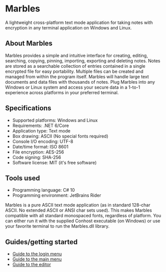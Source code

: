 # Marbles
A lightweight cross-platform text mode application for taking notes with encryption in any terminal application on Windows and Linux.


## About Marbles
Marbles provides a simple and intuitive interface for creating, editing, searching, copying, pinning, importing, exporting and deleting notes. Notes are stored as a searchable collection of entries contained in a single encrypted file for easy portability. Multiple files can be created and managed from within the program itself. Marbles will handle large text documents and data files with thousands of notes. Plug Marbles into any Windows or Linux system and access your secure data in a 1-to-1 experience across platforms in your preferred terminal.

## Specifications
- Supported platforms: Windows and Linux
- Requirements: .NET 6/Core
- Application type: Text mode
- Box drawing: ASCII (No special fonts required)
- Console I/O encoding: UTF-8
- Date/time format: ISO 8601
- File encryption: AES-256
- Code signing: SHA-256
- Software license: MIT (it's free software)

## Tools used
- Programming language: C# 10
- Programming environment: JetBrains Rider

Marbles is a pure ASCII text mode application (as in standard 128-char ASCII. No extended ASCII or ANSI char sets used). This makes Marbles compatible with all standard monospaced fonts, regardless of platform. You can either run it with the supplied Conhost executable (on Windows) or use your favorite terminal to run the Marbles.dll library.

## Guides/getting started
- [Guide to the login menu](Guide-to-login-menu.md)
- [Guide to the main menu](Guide-to-main-menu.md)
- [Guide to the editor](Guide-to-editor.md)
